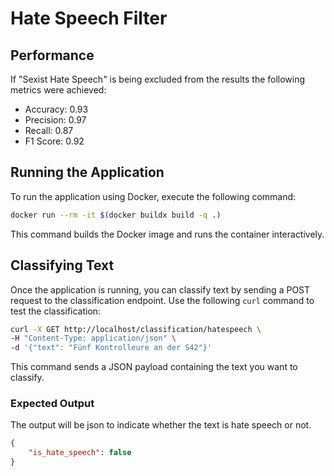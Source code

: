 # Hate Speech Filter

## Performance

If "Sexist Hate Speech" is being excluded from the results the following metrics were achieved:

-   Accuracy: 0.93
-   Precision: 0.97
-   Recall: 0.87
-   F1 Score: 0.92

## Running the Application

To run the application using Docker, execute the following command:

```bash
docker run --rm -it $(docker buildx build -q .)
```

This command builds the Docker image and runs the container interactively.

## Classifying Text

Once the application is running, you can classify text by sending a POST request to the classification endpoint. Use the following `curl` command to test the classification:

```bash
curl -X GET http://localhost/classification/hatespeech \
-H "Content-Type: application/json" \
-d '{"text": "Fünf Kontrolleure an der S42"}'
```

This command sends a JSON payload containing the text you want to classify.

### Expected Output

The output will be json to indicate whether the text is hate speech or not.

```json
{
    "is_hate_speech": false
}
```
